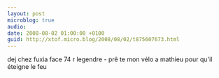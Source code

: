 ```yaml
---
layout: post
microblog: true
audio: 
date: 2008-08-02 01:00:00 +0100
guid: http://xtof.micro.blog/2008/08/02/t875607673.html
---
```

dej chez fuxia face 74 r legendre - prê
te mon vélo a mathieu pour qu'il éteigne le feu
